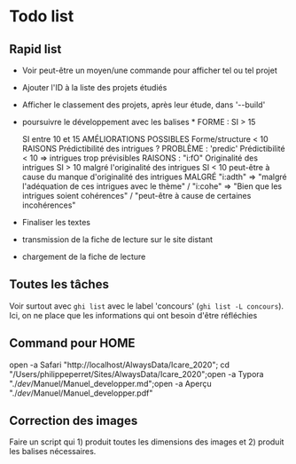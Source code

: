 # Todo list

## Rapid list

* Voir peut-être un moyen/une commande pour afficher tel ou tel projet
* Ajouter l'ID à la liste des projets étudiés
* Afficher le classement des projets, après leur étude, dans '--build'
* poursuivre le développement avec les balises
  *
  FORME :
    SI > 15

    SI entre 10 et 15
      AMÉLIORATIONS POSSIBLES
    Forme/structure < 10
    RAISONS
      Prédictibilité des intrigues ?
      PROBLÈME :
        'predic' Prédictibilité < 10 => intrigues trop prévisibles
      RAISONS :
        "i:fO"    Originalité des intrigues
          SI > 10   malgré l'originalité des intrigues
          SI < 10   peut-être à cause du manque d'originalité des intrigues
      MALGRÉ
        "i:adth"  => "malgré l'adéquation de ces intrigues avec le thème" / <rien>
        "i:cohe"  => "Bien que les intrigues soient cohérences" / "peut-être à cause de certaines incohérences"
* Finaliser les textes
* transmission de la fiche de lecture sur le site distant
* chargement de la fiche de lecture


## Toutes les tâches

Voir surtout avec `ghi list` avec le label 'concours' (`ghi list -L concours`). Ici, on ne place que les informations qui ont besoin d'être réfléchies

## Command pour HOME

open -a Safari "http://localhost/AlwaysData/Icare_2020"; cd "/Users/philippeperret/Sites/AlwaysData/Icare_2020";open -a Typora "./_dev_/Manuel/Manuel_developper.md";open -a Aperçu "./_dev_/Manuel/Manuel_developper.pdf"

## Correction des images

Faire un script qui 1) produit toutes les dimensions des images et 2) produit les balises nécessaires.
